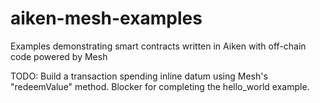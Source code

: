# aiken-mesh-examples
Examples demonstrating smart contracts written in Aiken with off-chain code powered by Mesh

TODO: Build a transaction spending inline datum using Mesh's "redeemValue" method. Blocker for completing the hello_world example.